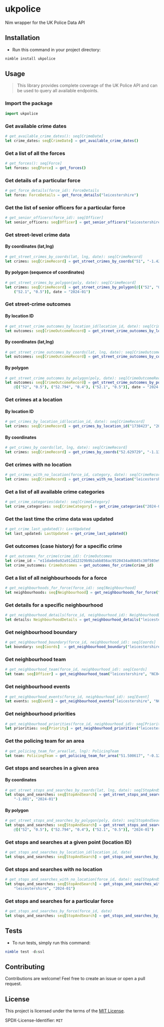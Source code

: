# ukpolice

Nim wrapper for the UK Police Data API

## Installation

- Run this command in your project directory:

```bash
nimble install ukpolice
```

## Usage

> This library provides complete coverage of the UK Police API and can be used to query all available
> endpoints.

### Import the package

```nim
import ukpolice
```

### Get available crime dates

```nim
# get_available_crime_dates(): seq[CrimeDate]
let crime_dates: seq[CrimeDate] = get_available_crime_dates()
```

### Get a list of all the forces

```nim
# get_forces(): seq[Force]
let forces: seq[Force] = get_forces()
```

### Get details of a particular force

```nim
# get_force_details(force_id): ForceDetails
let force: ForceDetails = get_force_details("leicestershire")
```

### Get the list of senior officers for a particular force

```nim
# get_senior_officers(force_id): seq[Officer]
let senior_officers: seq[Officer] = get_senior_officers("leicestershire")
```

### Get street-level crime data

#### By coordinates (lat,lng)

```nim
# get_street_crimes_by_coords(lat, lng, date): seq[CrimeRecord]
let crimes: seq[CrimeRecord] = get_street_crimes_by_coords("51", "-1.423", "2024-01")
```

#### By polygon (sequence of coordinates)

```nim
# get_street_crimes_by_polygon(poly, date): seq[CrimeRecord]
let crimes: seq[CrimeRecord] = get_street_crimes_by_polygon(@[("52", "0.5"), ("52.794", "0.4"),
    ("52.1", "0.5")], date = "2024-01")
```

### Get street-crime outcomes

#### By location ID

```nim
# get_street_crime_outcomes_by_location_id(location_id, date): seq[CrimeOutcomeRecord]
let outcomes: seq[CrimeOutcomeRecord] = get_street_crime_outcomes_by_location_id("1737432", "2024-01")
```

#### By coordinates (lat,lng)

```nim
# get_street_crime_outcomes_by_coords(lat, lng, date): seq[CrimeOutcomeRecord]
let outcomes: seq[CrimeOutcomeRecord] = get_street_crime_outcomes_by_coords("51", "-1.423", "2024-01")
```

#### By polygon

```nim
# get_street_crime_outcomes_by_polygon(poly, date): seq[CrimeOutcomeRecord]
let outcomes: seq[CrimeOutcomeRecord] = get_street_crime_outcomes_by_polygon(
    @[("52", "0.5"), ("52.794", "0.4"), ("52.1", "0.5")], date = "2024-01")
```

### Get crimes at a location

#### By location ID

```nim
# get_crimes_by_location_id(location_id, date): seq[CrimeRecord]
let crimes: seq[CrimeRecord] = get_crimes_by_location_id("1738423", "2024-01")
```

#### By coordinates

```nim
# get_crimes_by_coords(lat, lng, date): seq[CrimeRecord]
let crimes: seq[CrimeRecord] = get_crimes_by_coords("52.629729", "-1.131592", "2024-01")
```

### Get crimes with no location

```nim
# get_crimes_with_no_location(force_id, category, date): seq[CrimeRecord]
let crimes: seq[CrimeRecord] = get_crimes_with_no_location("leicestershire", "burglary", "2024-01")
```

### Get a list of all available crime categories

```nim
# get_crime_categories(date): seq[CrimeCategory]
let crime_categories: seq[CrimeCategory] = get_crime_categories("2024-01")
```

### Get the last time the crime data was updated

```nim
# get_crime_last_updated(): LastUpdated
let last_updated: LastUpdated = get_crime_last_updated()
```

### Get outcomes (case history) for a specific crime

```nim
# get_outcomes_for_crime(crime_id): CrimeOutcomes
let crime_id = "e11dade0a92a912d12329b9b2abb856ac9520434ad6845c30f503e9901d140f1"
let crime_outcomes: CrimeOutcomes = get_outcomes_for_crime(crime_id)
```

### Get a list of all neighbourhoods for a force

```nim
# get_neighbourhoods_for_force(force_id): seq[Neighbourhood]
let neighbourhoods: seq[Neighbourhood] = get_neighbourhoods_for_force("leicestershire")
```

### Get details for a specific neighbourhood

```nim
# get_neighbourhood_details(force_id, neighbourhood_id): NeighbourhoodDetails
let details: NeighbourhoodDetails = get_neighbourhood_details("leicestershire", "NC04")
```

### Get neighbourhood boundary

```nim
# get_neighbourhood_boundary(force_id, neighbourhood_id): seq[Coords]
let boundary: seq[Coords]  = get_neighbourhood_boundary("leicestershire", "NC04")
```

### Get neighbourhood team

```nim
# get_neighbourhood_team(force_id, neighbourhood_id): seq[Coords]
let team: seq[Officer] = get_neighbourhood_team("leicestershire", "NC04")
```

### Get neighbourhood events

```nim
# get_neighbourhood_events(force_id, neighbourhood_id): seq[Event]
let events: seq[Event] = get_neighbourhood_events("leicestershire", "NC04")
```

### Get neighbourhood priorities

```nim
# get_neighbourhood_priorities(force_id, neighbourhood_id): seq[Priority]
let priorities: seq[Priority] = get_neighbourhood_priorities("leicestershire", "NC04")
```

### Get the policing team for an area

```nim
# get_policing_team_for_area(lat, lng): PolicingTeam
let team: PolicingTeam = get_policing_team_for_area("51.500617", "-0.124629")
```

### Get stops and searches in a given area

#### By coordinates

```nim
# get_street_stops_and_searches_by_coords(lat, lng, date): seq[StopAndSearch]
let stops_and_searches: seq[StopAndSearch] = get_street_stops_and_searches_by_coords("52.001",
    "-1.001", "2024-01")
```

#### By polygon

```nim
# get_street_stops_and_searches_by_polygon(poly, date): seq[StopAndSearch]
let stops_and_searches: seq[StopAndSearch] = get_street_stops_and_searches_by_polygon(
    @[("52", "0.5"), ("52.794", "0.4"), ("52.1", "0.5")], "2024-01")
```

### Get stops and searches at a given point (location ID)

```nim
# get_stops_and_searches_by_location_id(location_id, date)
let stops_and_searches: seq[StopAndSearch] = get_stops_and_searches_by_location_id("1609590", "2024-01")
```

### Get stops and searches with no location

```nim
# get_stops_and_searches_with_no_location(force_id, date): seq[StopAndSearch]
let stops_and_searches: seq[StopAndSearch] = get_stops_and_searches_with_no_location(
    "leicestershire", "2024-01")
```

### Get stops and searches for a particular force

```nim
# get_stops_and_searches_by_force(force_id, date)
let stops_and_searches: seq[StopAndSearch] = get_stops_and_searches_by_force("leicestershire", "2024-01")
```

## Tests

- To run tests, simply run this command:

```nim
nimble test -d:ssl
```

## Contributing

Contributions are welcome! Feel free to create an issue or open a pull request.

## License

This project is licensed under the terms of the [MIT License](https://opensource.org/licenses/MIT).

SPDX-License-Identifier: `MIT`
